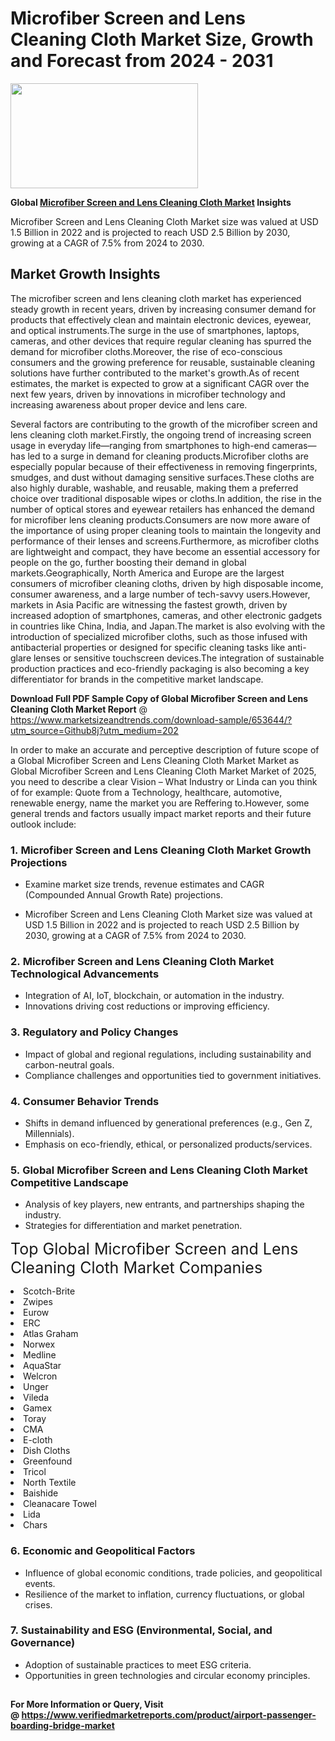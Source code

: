 <H1>Microfiber Screen and Lens Cleaning Cloth Market Size, Growth and Forecast from 2024 - 2031</H1><img class="aligncenter size-medium wp-image-584254" src="https://thirdeyenews.in/wp-content/uploads/2024/09/Global-Market-Research-300x168.jpeg" alt="" width="300" height="168" /><p><strong>Global&nbsp;<a href="https://www.marketsizeandtrends.com/download-sample/653644/?utm_source=Github8j?utm_medium=202">Microfiber Screen and Lens Cleaning Cloth Market</a> Insights</strong></p><p>Microfiber Screen and Lens Cleaning Cloth Market size was valued at USD 1.5 Billion in 2022 and is projected to reach USD 2.5 Billion by 2030, growing at a CAGR of 7.5% from 2024 to 2030.</p><p><h2>Market Growth Insights</h2> <p>The microfiber screen and lens cleaning cloth market has experienced steady growth in recent years, driven by increasing consumer demand for products that effectively clean and maintain electronic devices, eyewear, and optical instruments.The surge in the use of smartphones, laptops, cameras, and other devices that require regular cleaning has spurred the demand for microfiber cloths.Moreover, the rise of eco-conscious consumers and the growing preference for reusable, sustainable cleaning solutions have further contributed to the market's growth.As of recent estimates, the market is expected to grow at a significant CAGR over the next few years, driven by innovations in microfiber technology and increasing awareness about proper device and lens care.</p> <p>Several factors are contributing to the growth of the microfiber screen and lens cleaning cloth market.Firstly, the ongoing trend of increasing screen usage in everyday life—ranging from smartphones to high-end cameras—has led to a surge in demand for cleaning products.Microfiber cloths are especially popular because of their effectiveness in removing fingerprints, smudges, and dust without damaging sensitive surfaces.These cloths are also highly durable, washable, and reusable, making them a preferred choice over traditional disposable wipes or cloths.In addition, the rise in the number of optical stores and eyewear retailers has enhanced the demand for microfiber lens cleaning products.Consumers are now more aware of the importance of using proper cleaning tools to maintain the longevity and performance of their lenses and screens.Furthermore, as microfiber cloths are lightweight and compact, they have become an essential accessory for people on the go, further boosting their demand in global markets.Geographically, North America and Europe are the largest consumers of microfiber cleaning cloths, driven by high disposable income, consumer awareness, and a large number of tech-savvy users.However, markets in Asia Pacific are witnessing the fastest growth, driven by increased adoption of smartphones, cameras, and other electronic gadgets in countries like China, India, and Japan.The market is also evolving with the introduction of specialized microfiber cloths, such as those infused with antibacterial properties or designed for specific cleaning tasks like anti-glare lenses or sensitive touchscreen devices.The integration of sustainable production practices and eco-friendly packaging is also becoming a key differentiator for brands in the competitive market landscape.</p> <p><span class=""><strong>Download Full PDF Sample Copy of Global Microfiber Screen and Lens Cleaning Cloth Market Report</strong> @ <a href="https://www.marketsizeandtrends.com/download-sample/653644/?utm_source=Github8j?utm_medium=202" target="_blank">https://www.marketsizeandtrends.com/download-sample/653644/?utm_source=Github8j?utm_medium=202</a></span></p><p>In order to make an accurate and perceptive description of future scope of a Global&nbsp;Microfiber Screen and Lens Cleaning Cloth Market Market as Global&nbsp;Microfiber Screen and Lens Cleaning Cloth Market Market of 2025, you need to describe a clear Vision &ndash; What Industry or Linda can you think of for example: Quote from a Technology, healthcare, automotive, renewable energy, name the market you are Reffering to.However, some general trends and factors usually impact market reports and their future outlook include:</p><h3>1.&nbsp;<strong>Microfiber Screen and Lens Cleaning Cloth Market Growth Projections</strong></h3><ul><li>Examine market size trends, revenue estimates and CAGR (Compounded Annual Growth Rate) projections.</li><li><p>Microfiber Screen and Lens Cleaning Cloth Market size was valued at USD 1.5 Billion in 2022 and is projected to reach USD 2.5 Billion by 2030, growing at a CAGR of 7.5% from 2024 to 2030.</p></li></ul><h3>2.&nbsp;<strong>Microfiber Screen and Lens Cleaning Cloth Market Technological Advancements</strong></h3><ul><li>Integration of AI, IoT, blockchain, or automation in the industry.</li><li>Innovations driving cost reductions or improving efficiency.</li></ul><h3>3.&nbsp;<strong>Regulatory and Policy Changes</strong></h3><ul><li>Impact of global and regional regulations, including sustainability and carbon-neutral goals.</li><li>Compliance challenges and opportunities tied to government initiatives.</li></ul><h3>4.&nbsp;<strong>Consumer Behavior Trends</strong></h3><ul><li>Shifts in demand influenced by generational preferences (e.g., Gen Z, Millennials).</li><li>Emphasis on eco-friendly, ethical, or personalized products/services.</li></ul><h3>5.&nbsp;<strong>Global Microfiber Screen and Lens Cleaning Cloth Market Competitive Landscape</strong></h3><ul><li>Analysis of key players, new entrants, and partnerships shaping the industry.</li><li>Strategies for differentiation and market penetration.</li></ul><p data-pm-slice="1 1 []"><span style="color: inherit; font-family: inherit; font-size: 25px;">Top Global Microfiber Screen and Lens Cleaning Cloth Market Companies</span></p><div class="" data-test-id=""><p><li>Scotch-Brite</li><li> Zwipes</li><li> Eurow</li><li> ERC</li><li> Atlas Graham</li><li> Norwex</li><li> Medline</li><li> AquaStar</li><li> Welcron</li><li> Unger</li><li> Vileda</li><li> Gamex</li><li> Toray</li><li> CMA</li><li> E-cloth</li><li> Dish Cloths</li><li> Greenfound</li><li> Tricol</li><li> North Textile</li><li> Baishide</li><li> Cleanacare Towel</li><li> Lida</li><li> Chars</li></p></div><h3>6.&nbsp;<strong>Economic and Geopolitical Factors</strong></h3><ul><li>Influence of global economic conditions, trade policies, and geopolitical events.</li><li>Resilience of the market to inflation, currency fluctuations, or global crises.</li></ul><h3>7.&nbsp;<strong>Sustainability and ESG (Environmental, Social, and Governance)</strong></h3><ul><li>Adoption of sustainable practices to meet ESG criteria.</li><li>Opportunities in green technologies and circular economy principles.</li></ul><h2><strong style="font-size: 14px;">For More Information or Query, Visit @&nbsp;</strong><a style="background-color: #ffffff; font-size: 14px;" href="https://www.marketsizeandtrends.com/report/microfiber-screen-and-lens-cleaning-cloth-market/" target="_blank">https://www.verifiedmarketreports.com/product/airport-passenger-boarding-bridge-market</a></h2>